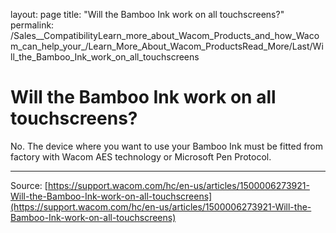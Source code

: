 layout: page
title: "Will the Bamboo Ink work on all touchscreens?"
permalink: /Sales__CompatibilityLearn_more_about_Wacom_Products_and_how_Wacom_can_help_your_/Learn_More_About_Wacom_ProductsRead_More/Last/Will_the_Bamboo_Ink_work_on_all_touchscreens

# Will the Bamboo Ink work on all touchscreens?

No. The device where you want to use your Bamboo Ink must be fitted from factory with Wacom AES technology or Microsoft Pen Protocol.

---
Source: [https://support.wacom.com/hc/en-us/articles/1500006273921-Will-the-Bamboo-Ink-work-on-all-touchscreens](https://support.wacom.com/hc/en-us/articles/1500006273921-Will-the-Bamboo-Ink-work-on-all-touchscreens)

